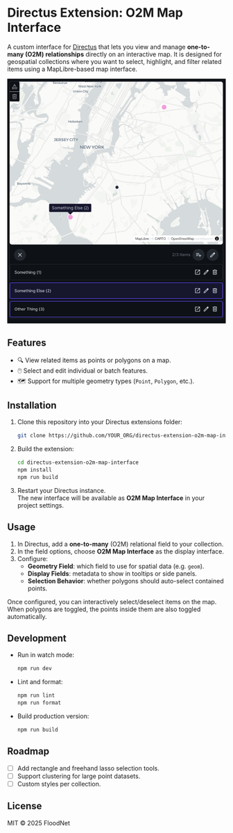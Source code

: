 # Directus Extension: O2M Map Interface

A custom interface for [Directus](https://directus.io) that lets you view and manage **one-to-many (O2M) relationships** directly on an interactive map. It is designed for geospatial collections where you want to select, highlight, and filter related items using a MapLibre-based map interface.

![alt text](assets/image.png)

## Features

- 🔍 View related items as points or polygons on a map.
- 🖱️ Select and edit individual or batch features.
- 🗺️ Support for multiple geometry types (`Point`, `Polygon`, etc.).

## Installation

1. Clone this repository into your Directus extensions folder:

   ```bash
   git clone https://github.com/YOUR_ORG/directus-extension-o2m-map-interface.git
   ```

2. Build the extension:

   ```bash
   cd directus-extension-o2m-map-interface
   npm install
   npm run build
   ```

3. Restart your Directus instance.  
   The new interface will be available as **O2M Map Interface** in your project settings.

## Usage

1. In Directus, add a **one-to-many** (O2M) relational field to your collection.
2. In the field options, choose **O2M Map Interface** as the display interface.
3. Configure:
   - **Geometry Field**: which field to use for spatial data (e.g. `geom`).
   - **Display Fields**: metadata to show in tooltips or side panels.
   - **Selection Behavior**: whether polygons should auto-select contained points.

Once configured, you can interactively select/deselect items on the map. When polygons are toggled, the points inside them are also toggled automatically.

## Development

- Run in watch mode:

  ```bash
  npm run dev
  ```

- Lint and format:

  ```bash
  npm run lint
  npm run format
  ```

- Build production version:

  ```bash
  npm run build
  ```

## Roadmap

- [ ] Add rectangle and freehand lasso selection tools.
- [ ] Support clustering for large point datasets.
- [ ] Custom styles per collection.

## License

MIT © 2025 FloodNet